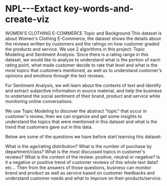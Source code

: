# NPL---Extact key-words-and-create-viz

WOMEN'S CLOTHING E-COMMERCE
Topic and Background
This dataset is about Women's Clothing E-Commerce, the dataset shows the details about the reviews written by customers and the ratings on how customer graded the products and service. We use 2 algorithms in this project: Topic Modeling and Sentiment Analysis. Since there is a rating range in this dataset, we would like to analyze to understand what is the portion of each rating point, what made customer decide to rate that level and what is the most topics that customers mentioned, as well as to understand customer's opinions and emotions through the text reviews.

For Sentiment Analysis, we will learn about the contexts of text and identify and extract subjective information in source material, and help the business to undertand the social sentiment of their brand, product and service while monitoring online conversations.

We use Topic Modeling to discover the abstract "topic" that occur in customer's review, then we can organize and get some insights to understand the topics that were mentioned in this dataset and what is the trend that customers gave out in this data.

Below are some of the questions we have before start learning this dataset:

What is the age/rating distribution?
What is the number of purchase by department/class?
What is the most discussed topics in customer's reviews?
What is the context of the review: positive, neutral or negative?
Is it a negative or positive trend of customer reviews of this whole text data?
etc...
Then from the answers of those questions, business can monitor brand and product as well as service based on customer feedbacks and understand customer needs and what to improve on their products/service.
